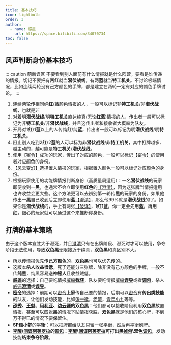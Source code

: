 ```yaml
---
title: 基本技巧
icon: lightbulb
order: 3
author:
  - name: 惑星
    url: https://space.bilibili.com/34070734
toc: false
---
```


## 风声判断身份基本技巧

::: caution 萌新误区
不要看到别人面前有什么情报就是什么阵营，要看是谁传递的情报。切记不要把有两**红**就当**潜伏战线**，有两**蓝**就当**特工机关**。不讨论极端情况，比如连续两轮没有己方颜色的手牌，都是建立在两轮一定有对应的颜色手牌讨论。
:::

1. 连续两轮传相同纯**红**/**蓝**颜色情报的人，一般可以标记非**特工机关**/非**潜伏战线**，也就是非
2. 对着明**潜伏战线**/明**特工机关**直达纯真(无论**红**&zwnj;**蓝**)情报的人，传出者一般可以标记为非**特工机关**/非**潜伏战线**，并且这传出者和接收者大概率为队友。
3. 开局对1**红**/1**蓝**以上的人传纯**红**/纯**蓝**，传出者一般可以标记为明**潜伏战线**/明**特工机关**。
4. 阻止别人吃到2**红**/2**蓝**的人可以标为非**潜伏战线**/非**特工机关**，其中打牌越多、越主动的，越可能是**特工机关**/**潜伏战线**。
5. 使用[【密令】](../card/card.md)成功的玩家，传出了对应的颜色，一般可以标记[【密令】](../card/card.md)的使用者对应颜色的身份。
6. [【风云变幻】](../card/card.md)选择置入情报的玩家，根据置入颜色一般可以标记对应颜色的身份。
7. 根据玩家使用的功能牌情报判断身份（高质量局适用）：一名**潜伏战线**的玩家即便收到一**黑**，也通常不会立即使用**红色**的[【澄清】](../card/card.md)，因为这张牌当情报适用也许收益会更大些。这个方法更可以去辨别第一轮传**黑**的玩家的身份。如果他传出一**黑**自己收到后立即使用**蓝**[【澄清】](../card/card.md)，那么他99%就是**潜伏战线**的了。如果你是**潜伏战线**的，手上有两张[【破译】](../card/card.md)，1**红**1**蓝**，你一定会先用**蓝**，再用**红**，细心的玩家就可以通过这个来推断你身份。

## 打牌的基本策略

由于这个版本宣胜大于濒死，并且[澄清](../card/card.md)只有在出牌阶段、濒死时才可以使用，争夺阶段无法使用，导致**双色黑**无限接近于纯真，**双色黑**和真区别不大。

- 所以传情报优先传**己方颜色**的，**双色黑**也可以优先传的。
- 这版本**杀人收益很低**，死了还能分三张牌，除非没有己方颜色的手牌，一般不传**纯黑**，纯黑容易送**神秘人**且收益贼低。
- [**威逼**](../card/card.md)的选择：自己要吃情报[威逼](../card/card.md)[**截获**](../card/card.md)，队友要吃情报[威逼](../card/card.md)[**误导**](../card/card.md)或者[**调包**](../card/card.md)，杀人[威逼](../card/card.md)[**澄清**](../card/card.md)或[**误导**](../card/card.md)。
- [**密令**](../card/card.md)的选择：前期可以[密令](../card/card.md)**上家**传自己要的情报，后期可以[密令](../card/card.md)有**传出类技能**的队友，让他们发动技能，比如[张一挺](../skills/base.md#z-张一挺-司令)，[老鳖](../skills/base.md#l-老鳖-香烟贩子)，[青年小九](../skills/extend1.md#x-小九-追梦少年)等等。
- **[邵秀](../skills/base.md#s-邵秀-大家闺秀)、[王魁](../skills/base.md#w-王魁-黑帮打手)、[玛利亚](../skills/extend1.md#m-玛利亚-修女)、[边云疆](../skills/extend2.md#b-边云疆-军人)**的**双色黑**：他们都可以接收阶段利用**双色黑**放置情报，甚至可以四张**黑**的情况下贴情报获胜，**双色黑**就是他们的核心牌，不到万不得已的情况下要保留住。
- [**SP顾小梦**](../skills/base.md#g-顾小梦-sp-译电科科员)的[**平衡**](../card/card.md)：可以把牌都给队友只留一张[平衡](../card/card.md)，然后再[平衡](../card/card.md)刷牌。
- **[李醒](../skills/base.md#l-李醒-租借巡捕)\\[间谍阿芙罗拉](../skills/extend2.md#a-阿芙罗拉-苏联间谍)**的[**调包**](../card/card.md)：**[李醒](../skills/base.md#l-李醒-租借巡捕)\\[间谍阿芙罗拉](../skills/extend2.md#a-阿芙罗拉-苏联间谍)**可打出**黑[掉包]((../card/card.md))\双色[调包](../card/card.md)**，发动技能**结束争夺阶段**。
